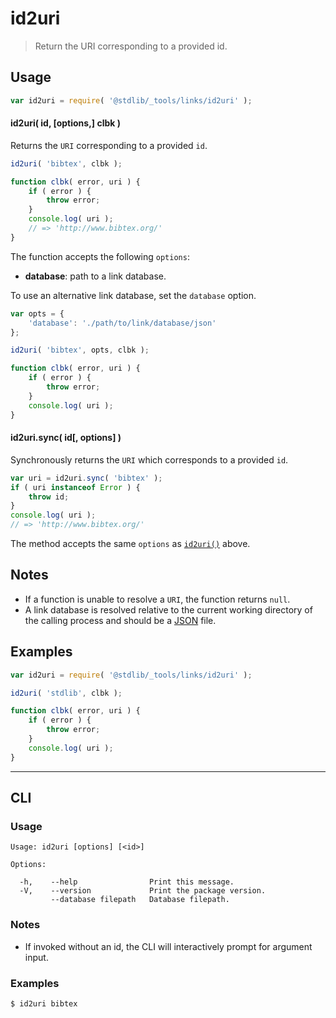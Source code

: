 <!--

@license Apache-2.0

Copyright (c) 2018 The Stdlib Authors.

Licensed under the Apache License, Version 2.0 (the "License");
you may not use this file except in compliance with the License.
You may obtain a copy of the License at

   http://www.apache.org/licenses/LICENSE-2.0

Unless required by applicable law or agreed to in writing, software
distributed under the License is distributed on an "AS IS" BASIS,
WITHOUT WARRANTIES OR CONDITIONS OF ANY KIND, either express or implied.
See the License for the specific language governing permissions and
limitations under the License.

-->

# id2uri

> Return the URI corresponding to a provided id.

<!-- Section to include introductory text. Make sure to keep an empty line after the intro `section` element and another before the `/section` close. -->

<section class="intro">

</section>

<!-- /.intro -->

<!-- Package usage documentation. -->

<section class="usage">

## Usage

```javascript
var id2uri = require( '@stdlib/_tools/links/id2uri' );
```

<a name="async"></a>

#### id2uri( id, \[options,] clbk )

Returns the `URI` corresponding to a provided `id`.

```javascript
id2uri( 'bibtex', clbk );

function clbk( error, uri ) {
    if ( error ) {
        throw error;
    }
    console.log( uri );
    // => 'http://www.bibtex.org/'
}
```

The function accepts the following `options`:

-   **database**: path to a link database.

To use an alternative link database, set the `database` option.

<!-- run-disable -->

```javascript
var opts = {
    'database': './path/to/link/database/json'
};

id2uri( 'bibtex', opts, clbk );

function clbk( error, uri ) {
    if ( error ) {
        throw error;
    }
    console.log( uri );
}
```

#### id2uri.sync( id\[, options] )

Synchronously returns the `URI` which corresponds to a provided `id`.

```javascript
var uri = id2uri.sync( 'bibtex' );
if ( uri instanceof Error ) {
    throw id;
}
console.log( uri );
// => 'http://www.bibtex.org/'
```

The method accepts the same `options` as [`id2uri()`](#async) above.

</section>

<!-- /.usage -->

<!-- Package usage notes. Make sure to keep an empty line after the `section` element and another before the `/section` close. -->

<section class="notes">

## Notes

-   If a function is unable to resolve a `URI`, the function returns `null`.
-   A link database is resolved relative to the current working directory of the calling process and should be a [JSON][json] file.

</section>

<!-- /.notes -->

<!-- Package usage examples. -->

<section class="examples">

## Examples

<!-- eslint no-undef: "error" -->

```javascript
var id2uri = require( '@stdlib/_tools/links/id2uri' );

id2uri( 'stdlib', clbk );

function clbk( error, uri ) {
    if ( error ) {
        throw error;
    }
    console.log( uri );
}
```

</section>

<!-- /.examples -->

<!-- Section for describing a command-line interface. -->

* * *

<section class="cli">

## CLI

<!-- CLI usage documentation. -->

<section class="usage">

### Usage

```text
Usage: id2uri [options] [<id>]

Options:

  -h,    --help                Print this message.
  -V,    --version             Print the package version.
         --database filepath   Database filepath.
```

</section>

<!-- /.usage -->

<!-- CLI usage notes. Make sure to keep an empty line after the `section` element and another before the `/section` close. -->

<section class="notes">

### Notes

-   If invoked without an id, the CLI will interactively prompt for argument input.

</section>

<!-- /.notes -->

<!-- CLI usage examples. -->

<section class="examples">

### Examples

```bash
$ id2uri bibtex
```

</section>

<!-- /.examples -->

</section>

<!-- /.cli -->

<!-- Section to include cited references. If references are included, add a horizontal rule *before* the section. Make sure to keep an empty line after the `section` element and another before the `/section` close. -->

<section class="references">

</section>

<!-- /.references -->

<!-- Section for related `stdlib` packages. Do not manually edit this section, as it is automatically populated. -->

<section class="related">

</section>

<!-- /.related -->

<!-- Section for all links. Make sure to keep an empty line after the `section` element and another before the `/section` close. -->

<section class="links">

[json]: http://www.json.org/

</section>

<!-- /.links -->
